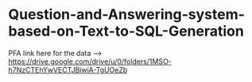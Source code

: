 # Question-and-Answering-system-based-on-Text-to-SQL-Generation


PFA link here for the data --> https://drive.google.com/drive/u/0/folders/1MSO-h7NzCTEhYwVECTJBiwiA-TgUOeZb
